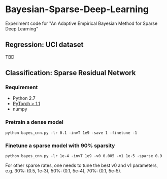 # Bayesian-Sparse-Deep-Learning
Experiment code for "An Adaptive Empirical Bayesian Method for Sparse Deep Learning"


## Regression: UCI dataset

TBD



## Classification: Sparse Residual Network
### Requirement
* Python 2.7
* [PyTorch > 1.1](https://pytorch.org/)
* numpy

### Pretrain a dense model
```{python}
python bayes_cnn.py -lr 0.1 -invT 1e9 -save 1 -finetune -1  
```

### Finetune a sparse model with 90% sparsity
```{python}
python bayes_cnn.py -lr 1e-4 -invT 1e9 -v0 0.005 -v1 1e-5 -sparse 0.9
```

For other sparse rates, one needs to tune the best v0 and v1 parameters, e.g. 30%: (0.5, 1e-3), 50%: (0.1, 5e-4), 70%: (0.1, 5e-5).
